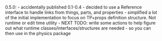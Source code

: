 0.5.0:
    - accidentally published 0.1-0.4
    - decided to use a Reference interface to handle links from things, parts, and properties
    - simplified a lot of the initial implementation to focus on TP+props definition structure. Not runtime or edit time utility
    - NEXT TODO: write some actions to help figure out what runtime classes/interfaces/structures are needed - so you can then use in the physics package
